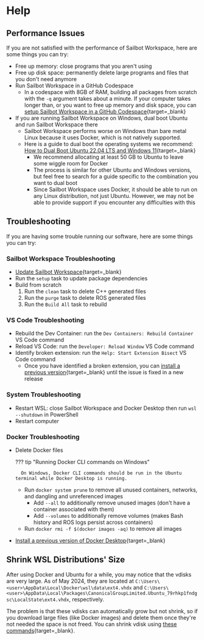 # Help

## Performance Issues

If you are not satisfied with the performance of Sailbot Workspace, here are some things you can try:

- Free up memory: close programs that you aren't using
- Free up disk space: permanently delete large programs and files that you don't need anymore
- Run Sailbot Workspace in a GitHub Codespace
    - In a codespace with 8GB of RAM, building all packages from scratch with the `-q` argument takes about a minute.
    If your computer takes longer than, or you want to free up memory and disk space, you can
    [setup Sailbot Workspace in a GitHub Codespace](./setup.md#setup-sailbot-workspace-in-a-github-codespace){target=_blank}
- If you are running Sailbot Workspace on Windows, dual boot Ubuntu and run Sailbot Workspace there
    - Sailbot Workspace performs worse on Windows than bare metal Linux because it uses Docker, which is not natively supported.
    - Here is a guide to dual boot the operating systems we recommend: [How to Dual Boot Ubuntu 22.04 LTS and Windows 11](https://www.linuxtechi.com/dual-boot-ubuntu-22-04-and-windows-11/){target=_blank}
        - We recommend allocating at least 50 GB to Ubuntu to leave some wiggle room for Docker
        - The process is similar for other Ubuntu and Windows versions,
          but feel free to search for a guide specific to the combination you want to dual boot
        - Since Sailbot Workspace uses Docker, it should be able to run on any Linux distribution, not just Ubuntu.
          However, we may not be able to provide support if you encounter any difficulties with this

## Troubleshooting

If you are having some trouble running our software, here are some things you can try:

### Sailbot Workspace Troubleshooting

- [Update Sailbot Workspace](./workflow.md#2-update-sailbot-workspace){target=_blank}
- Run the `setup` task to update package dependencies
- Build from scratch
    1. Run the `clean` task to delete C++ generated files
    2. Run the `purge` task to delete ROS generated files
    3. Run the `Build All` task to rebuild

### VS Code Troubleshooting

- Rebuild the Dev Container: run the `Dev Containers: Rebuild Container` VS Code command
- Reload VS Code: run the `Developer: Reload Window` VS Code command
- Identify broken extension: run the `Help: Start Extension Bisect` VS Code command
    - Once you have identified a broken extension, you can [install a previous version](https://stackoverflow.com/a/53755378){target=_blank}
      until the issue is fixed in a new release

### System Troubleshooting

- Restart WSL: close Sailbot Workspace and Docker Desktop then run `wsl --shutdown` in PowerShell
- Restart computer

### Docker Troubleshooting

- Delete Docker files

    ??? tip "Running Docker CLI commands on Windows"

        On Windows, Docker CLI commands should be run in the Ubuntu terminal while Docker Desktop is running.

    - Run `docker system prune` to remove all unused containers, networks, and dangling and unreferenced images
        - Add `--all` to additionally remove unused images (don't have a container associated with them)
        - Add `--volumes` to additionally remove volumes (makes Bash history and ROS logs persist across containers)
    - Run `docker rmi -f $(docker images -aq)` to remove all images
- [Install a previous version of Docker Desktop](https://stackoverflow.com/a/77224786){target=_blank}

## Shrink WSL Distributions' Size

After using Docker and Ubuntu for a while, you may notice that the vdisks are very large. As of May 2024,
they are located at `C:\Users\<user>\AppData\Local\Docker\wsl\data\ext4.vhdx` and `C:\Users\<user>\AppData\Local\Packages\CanonicalGroupLimited.Ubuntu_79rhkp1fndgsc\LocalState\ext4.vhdx`,
respectively.

The problem is that these vdisks can automatically grow but not shrink, so if you download
large files (like Docker images) and delete them once they're not needed the space is not freed.
You can shrink vdisk using [these commands](https://github.com/microsoft/WSL/issues/4699#issuecomment-627133168){target=_blank}.

